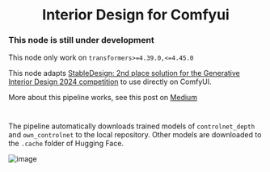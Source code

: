 <div align="center">

# Interior Design for Comfyui

</div>

### This node is still under development

This node only work on `transformers>=4.39.0,<=4.45.0`



This node adapts [StableDesign: 2nd place solution for the Generative Interior Design 2024 competition](https://huggingface.co/spaces/MykolaL/StableDesign) to use directly on ComfyUI.

More about this pipeline works, see this post on [Medium](https://medium.com/@melgor89/generative-interior-design-challenge-2024-2nd-place-solution-6338f19f6fe3)
#
The pipeline automatically downloads trained models of `controlnet_depth` and `own_controlnet` to the local repository. Other models are downloaded to the `.cache` folder of Hugging Face.

![image](https://github.com/user-attachments/assets/44e3520c-1b42-41a2-8996-47e5fb37d9a1)
